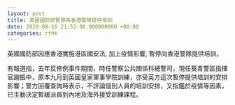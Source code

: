 ```yaml
---
layout: post
title: 英國國防部暫停為香港警隊提供培訓
date: 2020-08-16 21:53:00.000000000 +08:00
categories: rthk
---
```


英國國防部因應香港實施港區國安法, 加上疫情影響, 暫停向香港警隊提供培訓。

有報道指，去年反修例事件期間，時任警察公共關係科總警司，現任葵青警區指揮官謝振中，原本九月到英國皇家軍事學院訓練，亦受英方這次暫停提供培訓的安排影響；警方回覆查詢時表示，不評論個別人員的培訓安排，又指鑑於疫情等因素，已主動決定暫緩派員到內地及海外接受訓練課程。
